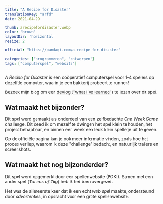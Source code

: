 ```yaml
---
title: "A Recipe for Disaster"
translationKey: "arfd"
date: 2021-04-29

thumb: arecipefordisaster.webp
color: 'brown'
layoutDir: 'horizontal'
resize: 2

official: "https://pandaqi.com/a-recipe-for-disaster"

categories: ["programmeren", "ontwerpen"]
tags: ["computerspel", "website"]
---
```


_A Recipe for Disaster_ is een coöperatief computerspel voor 1&ndash;4 spelers op dezelfde computer, waarin je een bakkerij probeert te runnen!

Bezoek mijn blog om een [devlog ("what I've learned")](https://pandaqi.com/blog/videogames/one-week-games/devlog-a-recipe-for-disaster) te lezen over dit spel.

## Wat maakt het bijzonder?
Dit spel werd gemaakt als onderdeel van een zelfbedachte _One Week Game_ challenge. Dit deed ik om mezelf te dwingen het spel klein te houden, het project behapbaar, en binnen een week een leuk klein spelletje uit te geven.

Op de officiële pagina kan je ook meer informatie vinden, zoals hoe het proces verliep, waarom ik deze "challenge" bedacht, en natuurlijk trailers en screenshots.

## Wat maakt het nog bijzonderder?
Dit spel werd opgemerkt door een spellenwebsite (POKI). Samen met een ander spel (_Totems of Tag_) heb ik het toen overgezet.

Het was de allereerste keer dat ik een echt _web spel_ maakte, ondersteund door _advertenties_, in opdracht voor een grote spellenwebsite.
